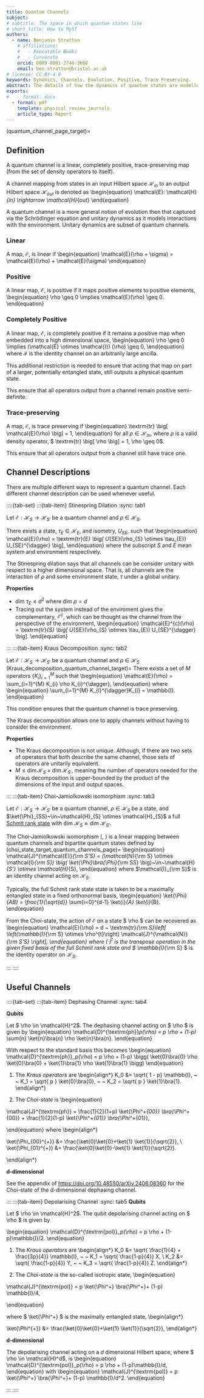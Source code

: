 ```yaml
---
title: Quantum Channels
subject: 
# subtitle: The space in which quantum states live
# short_title: How to MyST
authors:
  - name: Benjamin Stratton
    # affiliations:
    #   - Executable Books
    #   - Curvenote
    orcid: 0009-0001-2746-3668
    email: ben.stratton@bristol.ac.uk
# license: CC-BY-4.0
keywords: Dynamics, Channels, Evolution, Positive, Trace Preserving.   
abstract: The details of how the dynamics of quantum states are modelled.    
exports:
#   - format: docx
  - format: pdf
    template: physical_review_journals
    article_type: Report
---
```

(quantum_channel_page_target)=
## Definition 

A quantum channel is a linear, completely positive, trace-preserving map (from the set of density operators to itself). 

A channel mapping from states in an input Hilbert space $\mathcal{H}_{in}$ to an output Hilbert space $\mathcal{H}_{out}$ is denoted as 
\begin{equation}
\mathcal{E}: \mathcal{H}_{in} \rightarrow \mathcal{H}_{out}
\end{equation}

A quantum channel is a more general notion of evolution then that captured via the Schrödinger equation and unitary dynamics as it models interactions with the environment. Unitary dynamics are subset of quantum channels. 

### Linear 

A map, $\mathcal{E}$, is linear if 
\begin{equation}
\mathcal{E}(\rho + \sigma) = \mathcal{E}(\rho) + \mathcal{E}(\sigma)
\end{equation}

### Positive 

A linear map, $\mathcal{E}$, is positive if it maps positive elements to positive elements,
\begin{equation}
\rho \geq 0 \implies \mathcal{E}(\rho) \geq 0.
\end{equation} 


### Completely Positive   

A linear map, $\mathcal{E}$, is completely positive if it remains a positive map when embedded into a high dimensional space,
\begin{equation}
\rho \geq 0 \implies (\mathcal{E} \otimes \mathcal{I}) (\rho) \geq 0,
\end{equation} 
where $\mathcal{I}$ is the identity channel on an arbitrarily large ancilla. 

This additional restriction is needed to ensure that acting that map on part of a larger, potentially entangled state, still outputs a physical quantum state. 

This ensure that all operators output from a channel remain positive semi-definite. 

### Trace-preserving

A map, $\mathcal{E}$, is trace preserving if 
\begin{equation}
\textrm{tr} \big[ \mathcal{E}(\rho) \big] = 1,
\end{equation}
for all $\rho \in \mathcal{H}_{in}$, where $\rho$ is a valid density operator, $ \textrm{tr} \big[ \rho \big] = 1, \rho \geq 0$. 

This ensure that all operators output from a channel still have trace one.

## Channel Descriptions

There are multiple different ways to represent a quantum channel. Each different channel description can be used whenever useful. 

::::{tab-set}
:::{tab-item} Stinespring Dilation
:sync: tab1

Let $\mathcal{E}: \mathcal{H}_{S} \rightarrow \mathcal{H}_{S'}$ be a quantum channel and $\rho~\in~\mathcal{H}_{S}$. 

There exists a state, $\tau_{E}~\in~\mathcal{H}_{E}$, and isometry, $U_{SE}$, such that 
\begin{equation}
\mathcal{E}(\rho) = \textrm{tr}_{E} \big[ U_{SE}(\rho_{S} \otimes \tau_{E}) U_{SE}^{\dagger} \big],
\end{equation}
where the subscript $S$ and $E$ mean system and environment respectively.

The Stinespring dilation says that all channels can be consider unitary with respect to a higher dimensional space. That is, all channels are the interaction of $\rho$ and some environment state, $\tau$ under a global unitary. 

**Properties**

- $\textrm{dim} ~ \tau_{E} \leq d^{2}$ where $\textrm{dim} ~ \rho = d$
- Tracing out the system instead of the enviroment gives the complementary, $\mathcal{E}^{c}$, which can be thought as the channel from the perspective of the environment,
\begin{equation}
\mathcal{E}^{c}(\rho) = \textrm{tr}_{S} \big[ U_{SE}(\rho_{S} \otimes \tau_{E}) U_{SE}^{\dagger} \big].
\end{equation}

:::
:::{tab-item} Kraus Decomposition 
:sync: tab2

Let $\mathcal{E}: \mathcal{H}_{S} \rightarrow \mathcal{H}_{S'}$ be a quantum channel and $\rho~\in~\mathcal{H}_{S}$
(Kraus_decomposition_quantum_channel_target)=
There exists a set of $M$ operators $\{ K_{i} \}_{i=1}^{M}$ such that
\begin{equation}
\mathcal{E}(\rho) = \sum_{i=1}^{M} K_{i} \rho K_{i}^{\dagger},
\end{equation}
where 
\begin{equation}
\sum_{i=1}^{M} K_{i}^{\dagger}K_{i} = \mathbb{I}.
\end{equation}

This condition ensures that the quantum channel is trace preserving. 

The Kraus decomposition allows one to apply channels without having to consider the environment. 

**Properties** 
- The Kraus decomposition is not unique. Although, if there are two sets of operators that both describe the same channel, those sets of operators are unitarily equivalent. 
- $M \leq \dim \mathcal{H}_S \times \dim \mathcal{H}_{S'}$, meaning the number of operators needed for the Kraus decomposition is upper-bounded by the product of the dimensions of the input and output spaces. 

:::
:::{tab-item} Choi-Jamiolkowski isomorphism
:sync: tab3

Let $\mathcal{E}: \mathcal{H}_{S} \rightarrow \mathcal{H}_{S'}$ be a quantum channel,$~\rho~\in~\mathcal{H}_{S}$ be a state, and $\ket{\Phi}_{SS}~\in~\mathcal{H}_{S} \otimes \mathcal{H}_{S}$ a full [Schmit rank state](https://en.wikipedia.org/wiki/Schmidt_decomposition) with $\textrm{dim} ~ \mathcal{H}_{S} \approx \textrm{dim} ~ \mathcal{H}_{S'}$. 

 The Choi-Jamiolkowski isomorphism ([](https://doi.org/10.1016/0034-4877(72)90011-0), [](https://doi.org/10.1016/0024-3795(75)90075-0)) is a linear mapping between quantum channels and bipartite quantum states defined by
(choi_state_target_quantum_channels_page)=
\begin{equation}
    \mathcal{J}^{\mathcal{E}}_{\rm S'S} = (\mathcal{N}_{\rm S} \otimes \mathcal{I}_{\rm S}) \big( \ket{\Phi}\bra{\Phi}_{\rm SS} \big)~\in~\mathcal{H}_{S'} \otimes \mathcal{H}_{S}, 
\end{equation}
where $\mathcal{I}_{\rm S}$ is an identity channel acting on $\mathcal{H}_{S}$.

Typically, the full Schmit rank state state is taken to be a maximally entangled state in a fixed orthonormal basis, 
\begin{equation}
\ket{\Phi}_{AB} = \frac{1}{\sqrt{d}} \sum_{i=0}^{d-1} \ket{i}_{A} \ket{i}_{B}.
\end{equation}

From the Choi-state, the action of $\mathcal{E}$ on a state $ \rho $ can be recovered as 
\begin{equation}
\mathcal{E}(\rho) = d ~ \textrm{tr}_{\rm S}\left[ \left(\mathbb{I}_{\rm S} \otimes \rho^{t}\right) \mathcal{J}^{\mathcal{N}}_{\rm S'S} \right],
\end{equation}
where $(\cdot)^{t}$ is the transpose operation in the given fixed basis of the full Schmit rank state and $ \mathbb{I}_{\rm S} $ is the identity operator on $\mathcal{H}_{S}$. 

:::
::::

## Useful Channels 

::::{tab-set}
:::{tab-item} Dephasing Channel
:sync: tab4

**Qubits**

Let $ \rho \in \mathcal{H}^2$. The dephasing channel acting on $ \rho $ is given by 
\begin{equation}
\mathcal{D}^{\textrm{ph}}_p(\rho) = p \rho + (1-p) \sum_{n} \ket{n}\bra{n} \rho \ket{n}\bra{n}.
\end{equation} 

With respect to the standard basis this becomes 
\begin{equation}
\mathcal{D}^{\textrm{ph}}_p(\rho) = p \rho + (1-p) \bigg( \ket{0}\bra{0} \rho \ket{0}\bra{0} + \ket{1}\bra{1} \rho \ket{1}\bra{1} \bigg)
\end{equation} 

1. The *Kraus operators* are 
\begin{align*}
K_0 &= \sqrt{ 1 - p} \mathbb{I}, ~ ~ K_1 = \sqrt{ p } \ket{0}\bra{0}, ~ ~ K_2 = \sqrt{ p } \ket{1}\bra{1}.
\end{align*}

2. The *Choi-state* is
\begin{equation}

\mathcal{J}^{\textrm{ph}} = \frac{1}{2}(1+p) \ket{\Phi^+_{00}} \bra{\Phi^+_{00}} + \frac{1}{2}(1-p) \ket{\Phi^+_{01}} \bra{\Phi^+_{01}},

\end{equation}
where 
\begin{align*}

\ket{\Phi_{00}^{+}} &= \frac{\ket{0}\ket{0}+\ket{1} \ket{1}}{\sqrt{2}}, \\
\ket{\Phi_{01}^{+}} &= \frac{\ket{0}\ket{0}-\ket{1} \ket{1}}{\sqrt{2}}.

\end{align*}

**d-dimensional**

See the appendix of https://doi.org/10.48550/arXiv.2406.08360 for the Choi-state of the d-dimensional dephasing channel. 

:::
:::{tab-item} Depolarising Channel
:sync: tab5
**Qubits**

Let $ \rho \in \mathcal{H}^2$. The qubit depolarising channel acting on $ \rho $ is given by 

\begin{equation}
\mathcal{D}^{\textrm{pol}}_p(\rho) = p \rho + (1-p)\mathbb{I}/2.
\end{equation} 

1. The *Kraus operators* are 
\begin{align*}
K_0 &= \sqrt{ \frac{1}{4} + \frac{3p}{4}} \mathbb{I}, ~ ~ K_1 = \sqrt{ \frac{1-p}{4}} X, \\
K_2 &= \sqrt{ \frac{1-p}{4}} Y, ~ ~ K_3 = \sqrt{ \frac{1-p}{4}} Z.
\end{align*}

2. The *Choi-state* is the so-called isotropic state,
\begin{equation}

\mathcal{J}^{\textrm{pol}} = p \ket{\Phi^+} \bra{\Phi^+}+ (1-p) \mathbb{I}/4,

\end{equation}

where $ \ket{\Phi^+} $ is the maximally entangled state, 
\begin{align*}

\ket{\Phi^{+}} &= \frac{\ket{0}\ket{0}+\ket{1} \ket{1}}{\sqrt{2}}, 
\end{align*}

**d-dimensional**

The depolarising channel acting on a $d$ dimensional Hilbert space, where $ \rho \in \mathcal{H}^d$, is 
\begin{equation}
\mathcal{D}^{\textrm{pol}}_p(\rho) = p \rho + (1-p)\mathbb{I}/d,
\end{equation} 
with 
\begin{equation}
\mathcal{J}^{\textrm{pol}} = p \ket{\Phi^+} \bra{\Phi^+}+ (1-p) \mathbb{I}/d^2.
\end{equation}

:::
::::
